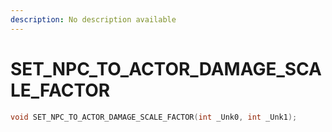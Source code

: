 ```yaml
---
description: No description available 
---
```


# SET_NPC_TO_ACTOR_DAMAGE_SCALE_FACTOR

```cpp
void SET_NPC_TO_ACTOR_DAMAGE_SCALE_FACTOR(int _Unk0, int _Unk1);
```